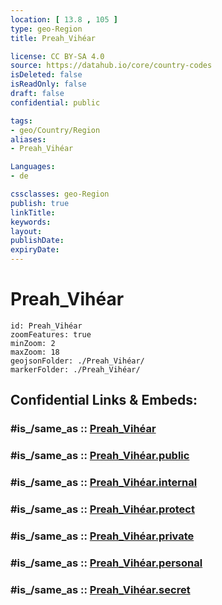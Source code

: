 ```yaml
---
location: [ 13.8 , 105 ] 
type: geo-Region
title: Preah_Vihéar

license: CC BY-SA 4.0
source: https://datahub.io/core/country-codes
isDeleted: false
isReadOnly: false
draft: false
confidential: public

tags:
- geo/Country/Region
aliases:
- Preah_Vihéar

Languages:
- de

cssclasses: geo-Region
publish: true
linkTitle: 
keywords: 
layout: 
publishDate: 
expiryDate: 
---
```


# Preah_Vihéar

```leaflet
id: Preah_Vihéar
zoomFeatures: true 
minZoom: 2 
maxZoom: 18
geojsonFolder: ./Preah_Vihéar/
markerFolder: ./Preah_Vihéar/
```


## Confidential Links & Embeds: 

### #is_/same_as :: [Preah_Vihéar](/_Standards/Earth/Continent/Asia/Asia~South~East/Cambodia/Provinces~Cambodia/Preah_Vihéar.md) 

### #is_/same_as :: [Preah_Vihéar.public](/_public/Earth/Continent/Asia/Asia~South~East/Cambodia/Provinces~Cambodia/Preah_Vihéar.public.md) 

### #is_/same_as :: [Preah_Vihéar.internal](/_internal/Earth/Continent/Asia/Asia~South~East/Cambodia/Provinces~Cambodia/Preah_Vihéar.internal.md) 

### #is_/same_as :: [Preah_Vihéar.protect](/_protect/Earth/Continent/Asia/Asia~South~East/Cambodia/Provinces~Cambodia/Preah_Vihéar.protect.md) 

### #is_/same_as :: [Preah_Vihéar.private](/_private/Earth/Continent/Asia/Asia~South~East/Cambodia/Provinces~Cambodia/Preah_Vihéar.private.md) 

### #is_/same_as :: [Preah_Vihéar.personal](/_personal/Earth/Continent/Asia/Asia~South~East/Cambodia/Provinces~Cambodia/Preah_Vihéar.personal.md) 

### #is_/same_as :: [Preah_Vihéar.secret](/_secret/Earth/Continent/Asia/Asia~South~East/Cambodia/Provinces~Cambodia/Preah_Vihéar.secret.md)

